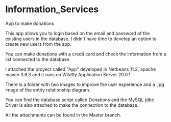 # Information_Services
App to make donations

This app allows you to login based on the email and password of the existing users in the database. I didn't have time to develop an option to create new users from the app.

You can make donations with a credit card and check the information from a list connected to the database.

I attached the proyect called "App" developed in Netbeans 11.2, apache maven 3.6.3 and it runs on Wildfly Application Server 20.0.1.

There is a folder with two images to improve the user experience and a .jpg image of the entity relationship diagram.

You can find the database script called Donations and the MySQL jdbc Driver is also attached to make the connection to the database.

All the attachments can be found in the Master branch.
